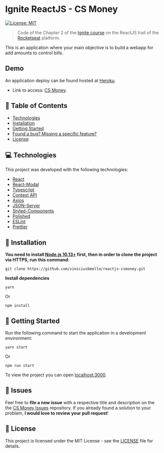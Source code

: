 # Ignite ReactJS - CS Money

[![License: MIT](https://img.shields.io/badge/License-MIT-brightgreen.svg)](https://opensource.org/licenses/MIT)

> Code of the Chapter 2 of the [Ignite course](https://pages.rocketseat.com.br/ignite) on the ReactJS trail of the [Rocketseat](https://app.rocketseat.com.br/) platform.

This is an application where your main objective is to build a webapp for add amounts to control bills.

## Demo

An application deploy can be found hosted at [Heroku](https://www.heroku.com/). 
* Link to access: [CS Money](https://csmoney.herokuapp.com/).

## :pushpin: Table of Contents

* [Technologies](#-technologies)
* [Installation](#construction_worker-installation)
* [Getting Started](#runner-getting-started)
* [Found a bug? Missing a specific feature?](#bug-issues)
* [License](#closed_book-license)

## 💻 Technologies

This project was developed with the following technologies:

- [React](https://reactjs.org)
- [React-Modal](https://github.com/reactjs/react-modal)
- [Typescript](https://www.typescriptlang.org/)
- [Context API](https://pt-br.reactjs.org/docs/context.html)
- [Axios](https://github.com/axios/axios)
- [JSON-Server](https://github.com/typicode/json-server)
- [Styled-Components](https://styled-components.com/)
- [Polished](https://polished.js.org/)
- [ESLint](https://eslint.org/)
- [Prettier](https://prettier.io/)

## :construction_worker: Installation

**You need to install [Node.js 10.13+](https://nodejs.org/en/download/) first, then in order to clone the project via HTTPS, run this command:**

```
git clone https://github.com/viniciusbmello/reactjs-csmoney.git
```

**Install dependencies**

```
yarn
```

Or

```
npm install
```

## :runner: Getting Started

Run the following command to start the application in a development environment:

```
yarn start
```

Or

```
npm run start
```

To view the project you can open [localhost:3000](http://localhost:3000).

## :bug: Issues

Feel free to **file a new issue** with a respective title and description on the the [CS Money Issues](https://github.com/viniciusbmello/reactjs-csmoney/issues) repository. If you already found a solution to your problem, **I would love to review your pull request**!

## :closed_book: License

This project is licensed under the MIT License - see the [LICENSE](LICENSE) file for details.